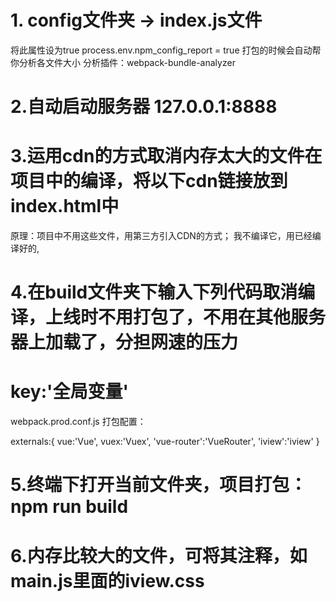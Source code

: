 
# 1. config文件夹 -> index.js文件
  将此属性设为true process.env.npm_config_report = true
打包的时候会自动帮你分析各文件大小 
分析插件：webpack-bundle-analyzer
# 2.自动启动服务器 127.0.0.1:8888
# 3.运用cdn的方式取消内存太大的文件在项目中的编译，将以下cdn链接放到index.html中
  原理：项目中不用这些文件，用第三方引入CDN的方式；
       我不编译它，用已经编译好的,
       <script src="https://cdn.jsdelivr.net/npm/vue/dist/vue.min.js"></script>
    <script src="https://cdn.jsdelivr.net/npm/vue-router/dist/vue-router.min.js"></script>
    <script src="https://cdn.jsdelivr.net/npm/vuex/dist/vuex.min.js"></script>   
    <link rel="stylesheet" href="https://cdn.jsdelivr.net/npm/iview/dist/styles/iview.css">
   <script src="https://unpkg.com/iview/dist/iview.min.js"></script>
  

# 4.在build文件夹下输入下列代码取消编译，上线时不用打包了，不用在其他服务器上加载了，分担网速的压力 
#  key:'全局变量'
  <!-- webpack.base.conf.js 所有配置
  webpack.dev.conf.js 开发配置  -->
  webpack.prod.conf.js 打包配置：

  externals:{
    vue:'Vue',
    vuex:'Vuex',
    'vue-router':'VueRouter',
    'iview':'iview'
  }
  
# 5.终端下打开当前文件夹，项目打包：npm run build
# 6.内存比较大的文件，可将其注释，如main.js里面的iview.css
<!-- 
一般网站加载速度不超过1秒，js,css文件不超过300kb,尽量保持在200多kb
 -->

